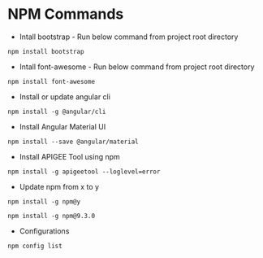 # NPM Commands
* Intall bootstrap - Run below command from project root directory
```
npm install bootstrap
```
* Intall font-awesome - Run below command from project root directory
```
npm install font-awesome
```
* Install or update angular cli
```
npm install -g @angular/cli
```
* Install Angular Material UI
```
npm install --save @angular/material
```
* Install APIGEE Tool using npm
```
npm install -g apigeetool --loglevel=error
```
* Update npm from x to y
```
npm install -g npm@y

npm install -g npm@9.3.0
```
* Configurations
```
npm config list
```